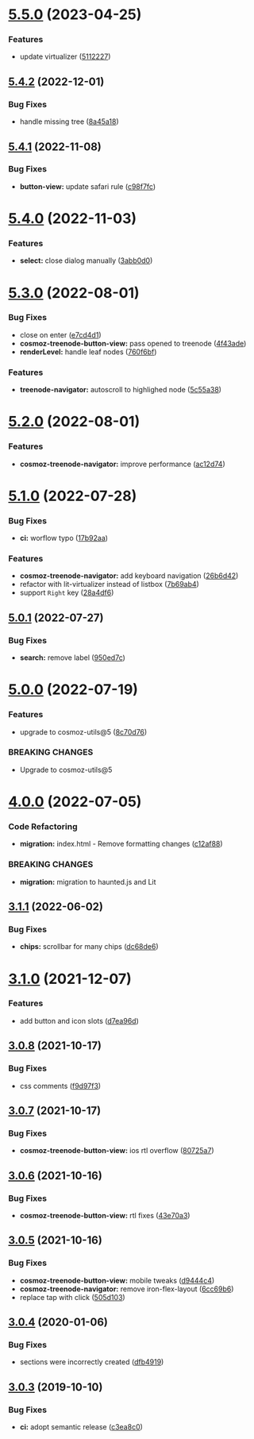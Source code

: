 # [5.5.0](https://github.com/neovici/cosmoz-treenode-navigator/compare/v5.4.2...v5.5.0) (2023-04-25)


### Features

* update virtualizer ([5112227](https://github.com/neovici/cosmoz-treenode-navigator/commit/51122278c26cbe01b90d1bc155b0dcb5c3a5e0b0))

## [5.4.2](https://github.com/neovici/cosmoz-treenode-navigator/compare/v5.4.1...v5.4.2) (2022-12-01)


### Bug Fixes

* handle missing tree ([8a45a18](https://github.com/neovici/cosmoz-treenode-navigator/commit/8a45a1828ff0304b760bbafb94e21fc8eac4af52))

## [5.4.1](https://github.com/neovici/cosmoz-treenode-navigator/compare/v5.4.0...v5.4.1) (2022-11-08)


### Bug Fixes

* **button-view:** update safari rule ([c98f7fc](https://github.com/neovici/cosmoz-treenode-navigator/commit/c98f7fc63328724fbd0e19ca06a9dc2b7acd8633))

# [5.4.0](https://github.com/neovici/cosmoz-treenode-navigator/compare/v5.3.0...v5.4.0) (2022-11-03)


### Features

* **select:** close dialog manually ([3abb0d0](https://github.com/neovici/cosmoz-treenode-navigator/commit/3abb0d0d75c11ad3e77001ba401f4fe998ad66a7))

# [5.3.0](https://github.com/neovici/cosmoz-treenode-navigator/compare/v5.2.0...v5.3.0) (2022-08-01)


### Bug Fixes

* close on enter ([e7cd4d1](https://github.com/neovici/cosmoz-treenode-navigator/commit/e7cd4d191abdf1b9486a5d097154f530130d4a96))
* **cosmoz-treenode-button-view:** pass opened to treenode ([4f43ade](https://github.com/neovici/cosmoz-treenode-navigator/commit/4f43ade0844fe5168cf84f6f7833dc61a608e176))
* **renderLevel:** handle leaf nodes ([760f6bf](https://github.com/neovici/cosmoz-treenode-navigator/commit/760f6bf4888ccbec0184ca72ea21ab4781e66f46))


### Features

* **treenode-navigator:** autoscroll to highlighed node ([5c55a38](https://github.com/neovici/cosmoz-treenode-navigator/commit/5c55a38ad406b3d711405b8173c388fb26d5eb6c))

# [5.2.0](https://github.com/neovici/cosmoz-treenode-navigator/compare/v5.1.0...v5.2.0) (2022-08-01)


### Features

* **cosmoz-treenode-navigator:** improve performance ([ac12d74](https://github.com/neovici/cosmoz-treenode-navigator/commit/ac12d74345501e34cdccde6962563a24d6efed4f))

# [5.1.0](https://github.com/neovici/cosmoz-treenode-navigator/compare/v5.0.1...v5.1.0) (2022-07-28)


### Bug Fixes

* **ci:** worflow typo ([17b92aa](https://github.com/neovici/cosmoz-treenode-navigator/commit/17b92aa332f0411b6548729002fd9cf62a99d223))


### Features

* **cosmoz-treenode-navigator:** add keyboard navigation ([26b6d42](https://github.com/neovici/cosmoz-treenode-navigator/commit/26b6d42d99737d0b48a7fbc21a8677117b1d8a9e))
* refactor with lit-virtualizer instead of listbox ([7b69ab4](https://github.com/neovici/cosmoz-treenode-navigator/commit/7b69ab4e0e049c9c7f8e03c3b781f02fab83eb18))
* support `Right` key ([28a4df6](https://github.com/neovici/cosmoz-treenode-navigator/commit/28a4df6d35bc62ac49aba81135891ce8fcacfa05))

## [5.0.1](https://github.com/neovici/cosmoz-treenode-navigator/compare/v5.0.0...v5.0.1) (2022-07-27)


### Bug Fixes

* **search:** remove label ([950ed7c](https://github.com/neovici/cosmoz-treenode-navigator/commit/950ed7cef3ab282f5fea8925dae121c771723eab))

# [5.0.0](https://github.com/neovici/cosmoz-treenode-navigator/compare/v4.0.0...v5.0.0) (2022-07-19)


### Features

* upgrade to cosmoz-utils@5 ([8c70d76](https://github.com/neovici/cosmoz-treenode-navigator/commit/8c70d76d8157e0793f10566a7f75e98f44d0a67f))


### BREAKING CHANGES

* Upgrade to cosmoz-utils@5

# [4.0.0](https://github.com/neovici/cosmoz-treenode-navigator/compare/v3.1.1...v4.0.0) (2022-07-05)


### Code Refactoring

* **migration:** index.html -  Remove formatting changes ([c12af88](https://github.com/neovici/cosmoz-treenode-navigator/commit/c12af889c5b4f5f3b191538e2280c4b29b185b3e))


### BREAKING CHANGES

* **migration:** migration to haunted.js and Lit

## [3.1.1](https://github.com/neovici/cosmoz-treenode-navigator/compare/v3.1.0...v3.1.1) (2022-06-02)


### Bug Fixes

* **chips:** scrollbar for many chips ([dc68de6](https://github.com/neovici/cosmoz-treenode-navigator/commit/dc68de694ebedc8a78b4df8ecdf13d108a82f1f8))

# [3.1.0](https://github.com/neovici/cosmoz-treenode-navigator/compare/v3.0.8...v3.1.0) (2021-12-07)


### Features

* add button and icon slots ([d7ea96d](https://github.com/neovici/cosmoz-treenode-navigator/commit/d7ea96dc06bf01e3dc33cbf76fa523524d67ba2c))

## [3.0.8](https://github.com/neovici/cosmoz-treenode-navigator/compare/v3.0.7...v3.0.8) (2021-10-17)


### Bug Fixes

* css comments ([f9d97f3](https://github.com/neovici/cosmoz-treenode-navigator/commit/f9d97f3e257044e6ebd78f69f3571c8663a741a9))

## [3.0.7](https://github.com/neovici/cosmoz-treenode-navigator/compare/v3.0.6...v3.0.7) (2021-10-17)


### Bug Fixes

* **cosmoz-treenode-button-view:** ios rtl overflow ([80725a7](https://github.com/neovici/cosmoz-treenode-navigator/commit/80725a763f29171cb6af20af81a02a82d1304369))

## [3.0.6](https://github.com/neovici/cosmoz-treenode-navigator/compare/v3.0.5...v3.0.6) (2021-10-16)


### Bug Fixes

* **cosmoz-treenode-button-view:** rtl fixes ([43e70a3](https://github.com/neovici/cosmoz-treenode-navigator/commit/43e70a3684ce2187d0afbb0666613d62067ef02a))

## [3.0.5](https://github.com/neovici/cosmoz-treenode-navigator/compare/v3.0.4...v3.0.5) (2021-10-16)


### Bug Fixes

* **cosmoz-treenode-button-view:** mobile tweaks ([d9444c4](https://github.com/neovici/cosmoz-treenode-navigator/commit/d9444c47f1bf587579fade958efab47dd9687e3c))
* **cosmoz-treenode-navigator:** remove iron-flex-layout ([6cc69b6](https://github.com/neovici/cosmoz-treenode-navigator/commit/6cc69b67e75e92f2c0953f95061b0199e41fa5e3))
* replace tap with click ([505d103](https://github.com/neovici/cosmoz-treenode-navigator/commit/505d103f6f84ccdcbdcf5571bdb53abed0703386))

## [3.0.4](https://github.com/neovici/cosmoz-treenode-navigator/compare/v3.0.3...v3.0.4) (2020-01-06)


### Bug Fixes

* sections were incorrectly created ([dfb4919](https://github.com/neovici/cosmoz-treenode-navigator/commit/dfb4919943379464a676a55e06348413a1d9c550))

## [3.0.3](https://github.com/neovici/cosmoz-treenode-navigator/compare/v3.0.2...v3.0.3) (2019-10-10)


### Bug Fixes

* **ci:** adopt semantic release ([c3ea8c0](https://github.com/neovici/cosmoz-treenode-navigator/commit/c3ea8c08f68d86942b9aef1319a0ee60390dadd7))

